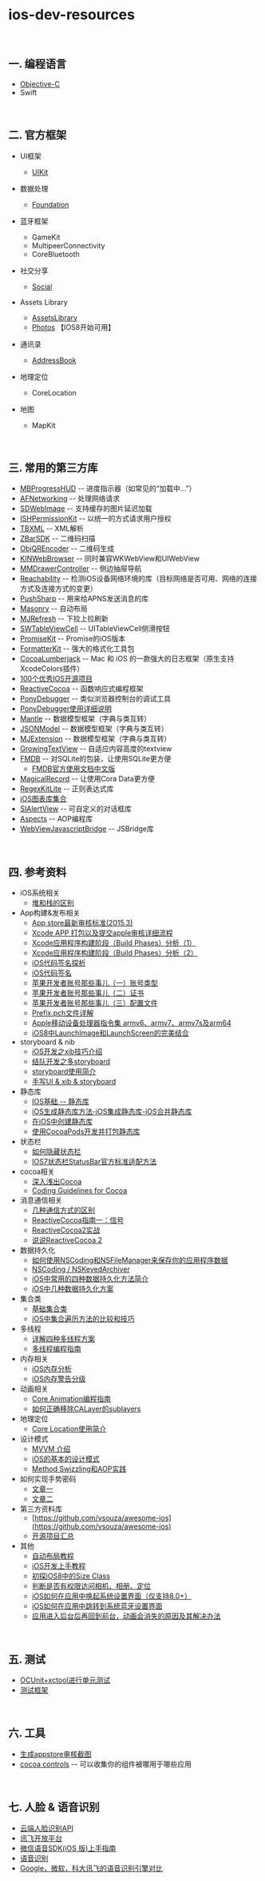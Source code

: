 # ios-dev-resources

<br>

## 一. 编程语言

* [Objective-C](oc.md)
* Swift

<br>

## 二. 官方框架

* UI框架

	* [UIKit](./framework/UIKit)

* 数据处理

	* [Foundation](./framework/Foundation)

* 蓝牙框架

	* GameKit
	* MultipeerConnectivity
	* CoreBluetooth

* 社交分享

	* [Social](http://www.cnblogs.com/kenshincui/p/4220402.html#social)

* Assets Library

	* [AssetsLibrary](https://developer.apple.com/library/ios/documentation/AssetsLibrary/Reference/AssetsLibraryFramework/index.html)
	* [Photos](https://developer.apple.com/library/ios/documentation/Photos/Reference/Photos_Framework/index.html#//apple_ref/doc/uid/TP40014408) 【IOS8开始可用】

* 通讯录

	* [AddressBook](http://www.cnblogs.com/kenshincui/p/4220402.html#contact)

* 地理定位

	* CoreLocation

* 地图

	* MapKit

<br>

## 三. 常用的第三方库

* [MBProgressHUD](https://github.com/jdg/MBProgressHUD) -- 进度指示器（如常见的“加载中...”）
* [AFNetworking](https://github.com/AFNetworking/AFNetworking) -- 处理网络请求
* [SDWebImage](https://github.com/rs/SDWebImage) -- 支持缓存的图片延迟加载
* [ISHPermissionKit](https://github.com/iosphere/ISHPermissionKit) -- 以统一的方式请求用户授权
* [TBXML](https://github.com/71squared/TBXML) -- XML解析
* [ZBarSDK](https://github.com/bmorton/ZBarSDK) -- 二维码扫描
* [ObjQREncoder](https://github.com/jverkoey/ObjQREncoder) -- 二维码生成
* [KINWebBrowser](https://github.com/dfmuir/KINWebBrowser) -- 同时兼容WKWebView和UIWebView
* [MMDrawerController](https://github.com/mutualmobile/MMDrawerController) -- 侧边抽屉导航
* [Reachability](https://github.com/tonymillion/Reachability) -- 检测iOS设备网络环境的库（目标网络是否可用、网络的连接方式及连接方式的变更）
* [PushSharp](https://github.com/Redth/PushSharp) -- 用来给APNS发送消息的库
* [Masonry](https://github.com/Masonry/Masonry) -- 自动布局
* [MJRefresh](https://github.com/CoderMJLee/MJRefresh) -- 下拉上拉刷新
* [SWTableViewCell](https://github.com/CEWendel/SWTableViewCell) -- UITableViewCell侧滑按钮
* [PromiseKit](https://github.com/mxcl/PromiseKit) -- Promise的iOS版本
* [FormatterKit](https://github.com/mattt/FormatterKit) -- 强大的格式化工具包
* [CocoaLumberjack](https://github.com/CocoaLumberjack/CocoaLumberjack) -- Mac 和 iOS 的一款强大的日志框架（原生支持XcodeColors插件）
* [100个优秀IOS开源项目](http://www.jianshu.com/p/769ce426b5db)
* [ReactiveCocoa](https://github.com/ReactiveCocoa/ReactiveCocoa) -- 函数响应式编程框架
* [PonyDebugger](https://github.com/square/PonyDebugger) -- 类似浏览器控制台的调试工具
* [PonyDebugger使用详细说明](http://shiningio.com/2014/03/20/debug-ios-app-with-pony-debugger/)
* [Mantle](https://github.com/Mantle/Mantle) -- 数据模型框架（字典与类互转）
* [JSONModel](https://github.com/icanzilb/JSONModel) -- 数据模型框架（字典与类互转）
* [MJExtension](https://github.com/CoderMJLee/MJExtension) -- 数据模型框架（字典与类互转）
* [GrowingTextView](https://github.com/HansPinckaers/GrowingTextView) -- 自适应内容高度的textview
* [FMDB](https://github.com/ccgus/fmdb) -- 对SQLite的包装，让使用SQLite更方便
	* [FMDB官方使用文档中文版](http://www.cocoachina.com/industry/20130819/6821.html)
* [MagicalRecord](https://github.com/magicalpanda/MagicalRecord) -- 让使用Cora Data更方便
* [RegexKitLite](https://github.com/wezm/RegexKitLite) -- 正则表达式库
* [iOS图表库集合](https://github.com/sxyx2008/awesome-ios-chart)
* [SIAlertView](https://github.com/Sumi-Interactive/SIAlertView) -- 可自定义的对话框库
* [Aspects](https://github.com/steipete/Aspects) -- AOP编程库
* [WebViewJavascriptBridge](https://github.com/marcuswestin/WebViewJavascriptBridge) -- JSBridge库

<br>

## 四. 参考资料

* iOS系统相关
	* [堆和栈的区别](http://blog.csdn.net/hairetz/article/details/4141043)
* App构建&发布相关
	* [App store最新审核标准(2015.3)](https://github.com/leecade/ios-dev-flow/blob/master/Appstore%E6%9C%80%E6%96%B0%E5%AE%A1%E6%A0%B8%E6%A0%87%E5%87%86_2015-3.md)
	* [Xcode APP 打包以及提交apple审核详细流程](http://blog.csdn.net/mad1989/article/details/8167529)
	* [Xcode应用程序构建阶段（Build Phases）分析（1）](http://www.entlib.net/?p=1645)
	* [Xcode应用程序构建阶段（Build Phases）分析（2）](http://www.entlib.net/?p=1654)
	* [iOS代码签名探析](http://objccn.io/issue-17-2/)
	* [iOS代码签名](http://www.cocoachina.com/ios/20141017/9949.html)
	* [苹果开发者账号那些事儿（一）账号类型](http://ryantang.me/blog/2013/08/28/apple-account-1/)
	* [苹果开发者账号那些事儿（二）证书](http://ryantang.me/blog/2013/09/03/apple-account-2/)
	* [苹果开发者账号那些事儿（三）配置文件](http://ryantang.me/blog/2013/11/28/apple-account-3/)
	* [Prefix.pch文件详解](http://blog.csdn.net/duxinfeng2010/article/details/8287550)
	* [Apple移动设备处理器指令集 armv6、armv7、armv7s及arm64](http://www.cocoachina.com/ios/20140915/9620.html)
	* [iOS8中LaunchImage和LaunchScreen的完美结合](http://www.simpleapples.com/2014/10/launchsreen-and-launchimage/)
* storyboard & nib
	* [iOS开发之xib技巧介绍](http://www.cocoachina.com/industry/20140529/8603.html)
	* [结队开发之多storyboard](http://www.cocoachina.com/industry/20140530/8620.html)
	* [storyboard使用简介](http://www.cocoachina.com/industry/20131213/7537.html)
	* [手写UI & xib & storyboard](http://www.cocoachina.com/industry/20140102/7640.html)
* 静态库
	* [IOS基础 -- 静态库](http://www.cnblogs.com/monicaios/p/3539920.html)
	* [iOS生成静态库方法-iOS集成静态库-iOS合并静态库](http://blog.sina.com.cn/s/blog_7b9d64af0101jlym.html)
	* [在iOS中创建静态库](http://www.cocoachina.com/industry/20131204/7468.html)
	* [使用CocoaPods开发并打包静态库](http://www.itjhwd.com/cocoapods-kajbk/)
* 状态栏
	* [如何隐藏状态栏](http://blog.csdn.net/hitwhylz/article/details/38614497)
	* [IOS7状态栏StatusBar官方标准适配方法](http://blog.csdn.net/rhljiayou/article/details/12029927)
* cocoa相关
	* [深入浅出Cocoa](http://blog.csdn.net/column/details/cocoa.html)
	* [Coding Guidelines for Cocoa](https://developer.apple.com/library/mac/documentation/Cocoa/Conceptual/CodingGuidelines/CodingGuidelines.html)
* 消息通信相关
	* [几种通信方式的区别](http://www.objc.io/issues/7-foundation/communication-patterns/)
	* [ReactiveCocoa指南一：信号](http://southpeak.github.io/blog/2014/08/02/reactivecocoazhi-nan-%5B%3F%5D-:xin-hao/)
	* [ReactiveCocoa2实战](http://www.cocoachina.com/industry/20140609/8737.html)
	* [说说ReactiveCocoa 2](http://www.cocoachina.com/industry/20140115/7702.html)
* 数据持久化
	* [如何使用NSCoding和NSFileManager来保存你的应用程序数据](http://www.cnblogs.com/andyque/archive/2011/09/13/2164469.html)
	* [NSCoding / NSKeyed​Archiver](http://nshipster.cn/nscoding/)
	* [iOS中常用的四种数据持久化方法简介](http://www.cocoachina.com/industry/20130328/5908.html)
	* [iOS中几种数据持久化方案](http://www.jianshu.com/p/7616cbd72845)
* 集合类
	* [基础集合类](http://www.cocoachina.com/ios/20140122/7735.html)
	* [iOS中集合遍历方法的比较和技巧](http://www.cocoachina.com/industry/20140531/8630.html)
* 多线程
	* [详解四种多线程方案](http://www.cocoachina.com/ios/20150731/12819.html)
	* [多线程编程指南](http://www.cocoachina.com/bbs/read.php?tid=87592)
* 内存相关
	* [iOS内存分析](http://www.cnblogs.com/monicaios/p/3541095.html)
	* [iOS内存警告分级](http://www.cnblogs.com/smileEvday/archive/2012/03/07/MemoryWarning.html)
* 动画相关
	* [Core Animation编程指南](http://www.cocoachina.com/bbs/read.php?tid=84461)
	* [如何正确移除CALayer的sublayers](http://stackoverflow.com/questions/2067578/removing-all-calayers-sublayers)
* 地理定位
	* [Core Location使用简介](http://www.cocoachina.com/ios/20150813/13042.html)
* 设计模式
	* [MVVM 介绍](http://objccn.io/issue-13-1/)
	* [iOS的基本的设计模式](http://blog.csdn.net/totogo2010/article/details/8028180)
	* [Method Swizzling和AOP实践](http://tech.glowing.com/cn/method-swizzling-aop/)
* 如何实现手势密码
	* [文章一](http://blog.csdn.net/skylin19840101/article/details/38729757)
	* [文章二](http://blog.csdn.net/becomedragonlong/article/details/43704017)
* 第三方资料库
	* [https://github.com/vsouza/awesome-ios](https://github.com/vsouza/awesome-ios)
	* [开源项目汇总](https://github.com/Tim9Liu9/TimLiu-iOS)
* 其他
	* [自动布局教程](http://www.cocoachina.com/industry/20131203/7462.html)
	* [iOS开发上手教程](https://developer.apple.com/LIBRARY/ios/referencelibrary/GettingStarted/RoadMapiOSCh/FirstTutorial.html#//apple_ref/doc/uid/TP40012668-CH3-SW1)
	* [初探iOS8中的Size Class](http://blog.csdn.net/pleasecallmewhy/article/details/39295327)
	* [判断是否有权限访问相机、相册、定位](http://blog.csdn.net/cafei111/article/details/25793145)
	* [iOS如何在应用中唤起系统设置界面（仅支持8.0+）](http://itony.me/875.html)
	* [iOS如何在应用中跳转到系统蓝牙设置界面](http://5828666.blog.51cto.com/5818666/1600185)
	* [应用进入后台后再回到前台，动画会消失的原因及其解决办法](http://www.cnblogs.com/YouXianMing/p/3670846.html)

<br>

## 五. 测试

* [OCUnit+xctool进行单元测试](http://blog.csdn.net/sqc3375177/article/details/40857313)
* [测试框架](http://www.infoq.com/cn/articles/build-ios-continuous-integration-platform-part2)

<br>

## 六. 工具

* [生成appstore审核截图](https://appscreens.io/yK7cLuBNij)
* [cocoa controls](https://www.cocoacontrols.com/) -- 可以收集你的组件被哪用于哪些应用

<br>

## 七. 人脸 & 语音识别

* [云端人脸识别API](https://rekognition.com/)
* [讯飞开放平台](http://www.xfyun.cn/)
* [微信语音SDK(iOS 版)上手指南](http://pr.weixin.qq.com/voice/sdkios)
* [语音识别](http://blog.csdn.net/shenjx1225/article/details/18549409)
* [Google，微软，科大讯飞的语音识别引擎对比](http://blog.csdn.net/yylsheng/article/details/8364487)

